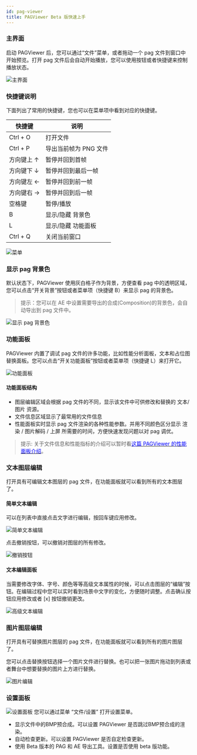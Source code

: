 ```yaml
---
id: pag-viewer
title: PAGViewer Beta 版快速上手
---
```


### 主界面
启动 PAGViewer 后，您可以通过“文件”菜单，或者拖动一个 pag 文件到窗口中开始预览。打开 pag 文件后会自动开始播放，您可以使用按钮或者快捷键来控制播放状态。

![主界面](/img/docs/player-ui.png)

### 快捷键说明
下面列出了常用的快捷键，您也可以在菜单项中看到对应的快捷键。

| 快捷键 | 说明 |
| ------ | -------- |
| Ctrl + O | 打开文件 |
| Ctrl + P | 导出当前帧为 PNG 文件 |
| 方向键上 ↑ | 暂停并回到首帧 |
| 方向键下 ↓ | 暂停并回到最后一帧 |
| 方向键左 ← | 暂停并回到前一帧 |
| 方向键右 → | 暂停并回到后一帧 |
| 空格键 | 暂停/播放 |
| B | 显示/隐藏 背景色 |
| L | 显示/隐藏 功能面板 |
| Ctrl + Q | 关闭当前窗口 |

![菜单](/img/docs/player-menu.png)

### 显示 pag 背景色
默认状态下，PAGViewer 使用灰白格子作为背景，方便查看 pag 中的透明区域，您可以点击“开关背景”按钮或者菜单项（快捷键 B）来显示 pag 的背景色。
    
>提示：您可以在 AE 中设置需要导出的合成(Composition)的背景色，会自动导出到 pag 文件中。

![显示 pag 背景色](/img/docs/player-toggle-bg.png)

### 功能面板
PAGViewer 内置了调试 pag 文件的许多功能，比如性能分析面板，文本和占位图替换面板。您可以点击“开关功能面板”按钮或者菜单项（快捷键 L）来打开它。

![功能面板](/img/docs/player-toggle-panel.png)

#### 功能面板结构
* 图层编辑区域会根据 pag 文件的不同，显示该文件中可供修改和替换的 文本/图片 资源。
* 文件信息区域显示了最常用的文件信息
* 性能面板实时显示 pag 文件渲染的各种性能参数。并用不同颜色区分显示 渲染 / 图片解码 / 上屏 所需要的时间，方便快速发现问题以对 pag 调优。


>提示: 关于文件信息和性能指标的介绍可以暂时看[<span style="color:blue">这篇 PAGViewer 的性能面板介绍</span>](profiler.html)。

### 文本图层编辑
打开具有可编辑文本图层的 pag 文件，在功能面板就可以看到所有的文本图层了。

#### 简单文本编辑
可以在列表中直接点击文字进行编辑，按回车键应用修改。

![简单文本编辑](/img/docs/player-text-inline.png)

点击撤销按钮，可以撤销对图层的所有修改。

![撤销按钮](/img/docs/player-text-reset.png)

#### 文本编辑面板

当需要修改字体、字号、颜色等等高级文本属性的时候，可以点击图层的“编辑”按钮。在编辑过程中您可以实时看到场景中文字的变化，方便随时调整。点击确认按钮应用修改或者 [x] 按钮撤销更改。

![高级文本编辑](/img/docs/player-text-dialog.png)


### 图片图层编辑
打开具有可替换图片图层的 pag 文件，在功能面板就可以看到所有的图片图层了。

您可以点击替换按钮选择一个图片文件进行替换。也可以把一张图片拖动到列表或者舞台中想要替换的图片上方进行替换。

![图片编辑](/img/docs/player-img-edit.png)

### 设置面板

![设置面板](/img/docs/player-settings.png)
您可以通过菜单 “文件/设置” 打开设置菜单。

* 显示文件中的BMP预合成。可以设置 PAGViewer 是否跳过BMP预合成的渲染。
* 自动检查更新。可以设置 PAGViewer 是否自定检查更新。
* 使用 Beta 版本的 PAG 和 AE 导出工具。设置是否使用 beta 版功能。